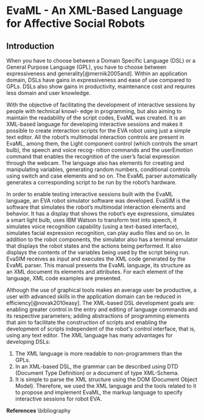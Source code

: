 
# EvaML - An XML-Based Language for Affective Social Robots

## Introduction

When you have to choose between a Domain Specific Language (DSL) or a General Purpose Language (GPL), you have to choose between expressiveness and generality[@mernik2005and]. Within an application domain, DSLs have gains in expressiveness and ease of use compared to GPLs. DSLs also show gains in productivity, maintenance cost and requires less domain and user knowledge.

With the objective of facilitating the development of interactive sessions by people with technical knowl- edge in programming, but also aiming to maintain the readability of the script codes, EvaML was created. It is an XML-based language for developing interactive sessions and makes it possible to create interaction scripts for the EVA robot using just a simple text editor. All the robot’s multimodal interaction controls are present in EvaML, among them, the Light component control (which controls the smart bulb), the speech and voice recog- nition commands and the userEmotion command that enables the recognition of the user’s facial expression through the webcam. The language also has elements for creating and manipulating variables, generating random numbers, conditional controls using switch and case elements and so on. The EvaML parser automatically
generates a corresponding script to be run by the robot’s hardware.

In order to enable testing interactive sessions built with the EvaML language, an EVA robot simulator software was developed. EvaSIM is the software that simulates the robot’s multimodal interaction elements and behavior. It has a display that shows the robot’s eye expressions, simulates a smart light bulb, uses IBM Watson to transform text into speech, it simulates voice recognition capability (using a text-based interface), simulates facial expression recognition, can play audio files and so on. In addition to the robot components, the simulator also has a terminal emulator that displays the robot states and the actions being performed. It also displays the contents of the variables being used by the script being run. EvaSIM receives as input and executes the XML code generated by the EvaML parser. This manual presents the EvaML language, its structure as an XML document its elements and attributes. For each element of the language, XML code examples are presented.  

Although the use of graphical tools makes an average user be productive, a user with advanced skills in the application domain can be reduced in efficiency[@novak2010easy]. The XML-based DSL development goals are: enabling greater control in the entry and editing of language commands and its respective parameters; adding abstractions of programming elements that aim to facilitate the construction of scripts and enabling the development of scripts independent of the robot's control interface, that is, using any text editor. The XML language has many advantages for developing DSLs:

1. The XML language is more readable to non-programmers than the GPLs.
2. In an XML-based DSL, the grammar can be described using DTD (Document Type Definition) or a
document of type XML-Schema.
3. It is simple to parse the XML structure using the DOM (Document Object Model).
Therefore, we used the XML language and the tools related to it to propose and implement EvaML, the markup
language to specify interactive sessions for robot EVA.

<!-- For full documentation visit [mkdocs.org](https://www.mkdocs.org).

A equação da reta é $y = mx + b$.

## Commands

* `mkdocs new [dir-name]` - Create a new project.
* `mkdocs serve` - Start the live-reloading docs server.
* `mkdocs build` - Build the documentation site.
* `mkdocs -h` - Print help message and exit.

## Project layout

    mkdocs.yml    # The configuration file.
    docs/
        index.md  # The documentation homepage.
        ...       # Other markdown pages, images and other files.

!!! info "Dica"
    Você pode adicionar dicas em caixas bonitas!



```xml title="exemplo.xml"
<root>
    <example state="on" >Hello World</example>
</root>
```

# Bem-vindo ao Manual da Minha Linguagem 🚀

Este site apresenta a definição dos comandos da linguagem, exemplos de uso
e guias para desenvolvedores.

## 📖 Estrutura da Documentação

- [Comandos básicos](comandos/create-user.md)
- [Exemplos de uso](exemplos.md)
- [Sobre o projeto](sobre.md)

## 🔧 Começando

```xml
<create-user name="João" role="admin"/>

As discussed in Smith et al. [2020](https://doi.org/10.1016/j.artmed.2020.101234). -->

<!-- ## References
- Smith, J., & Doe, A. (2020). *Robotic tutors for student engagement*. Journal of Education Robotics, 12, 45-56. [Link](https://doi.org/10.1016/j.artmed.2020.101234) -->


<b>References</b>
\bibliography



